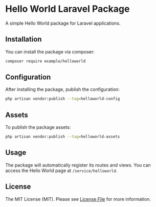 # Hello World Laravel Package

A simple Hello World package for Laravel applications.

## Installation

You can install the package via composer:

```bash
composer require example/helloworld
```

## Configuration

After installing the package, publish the configuration:

```bash
php artisan vendor:publish --tag=helloworld-config
```

## Assets

To publish the package assets:

```bash
php artisan vendor:publish --tag=helloworld-assets
```

## Usage

The package will automatically register its routes and views. You can access the Hello World page at `/service/helloworld`.

## License

The MIT License (MIT). Please see [License File](LICENSE.md) for more information. 